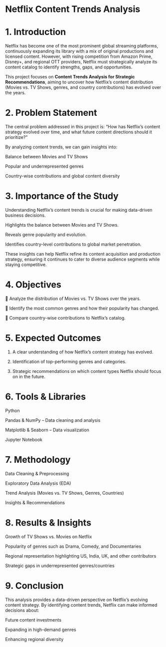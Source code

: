 # Netflix Content Trends Analysis
# 1. Introduction

Netflix has become one of the most prominent global streaming platforms, continuously expanding its library with a mix of original productions and licensed content. However, with rising competition from Amazon Prime, Disney+, and regional OTT providers, Netflix must strategically analyze its content catalog to identify strengths, gaps, and opportunities.

This project focuses on  **Content Trends Analysis for Strategic Recommendations**, aiming to uncover how Netflix’s content distribution (Movies vs. TV Shows, genres, and country contributions) has evolved over the years.

# 2. Problem Statement

The central problem addressed in this project is:
“How has Netflix’s content strategy evolved over time, and what future content directions should it prioritize?”

By analyzing content trends, we can gain insights into:

Balance between Movies and TV Shows

Popular and underrepresented genres

Country-wise contributions and global content diversity

# 3. Importance of the Study

Understanding Netflix’s content trends is crucial for making data-driven business decisions.

Highlights the balance between Movies and TV Shows.

Reveals genre popularity and evolution.

Identifies country-level contributions to global market penetration.

These insights can help Netflix refine its content acquisition and production strategy, ensuring it continues to cater to diverse audience segments while staying competitive.

# 4. Objectives

📌 Analyze the distribution of Movies vs. TV Shows over the years.

📌 Identify the most common genres and how their popularity has changed.

📌 Compare country-wise contributions to Netflix’s catalog.

# 5. Expected Outcomes

1. A clear understanding of how Netflix’s content strategy has evolved.

2. Identification of top-performing genres and categories.

3. Strategic recommendations on which content types Netflix should focus on in the future.

# 6. Tools & Libraries

Python 

Pandas & NumPy – Data cleaning and analysis

Matplotlib & Seaborn – Data visualization

Jupyter Notebook

# 7. Methodology

Data Cleaning & Preprocessing

Exploratory Data Analysis (EDA)

Trend Analysis (Movies vs. TV Shows, Genres, Countries)

Insights & Recommendations

# 8. Results & Insights

Growth of TV Shows vs. Movies on Netflix

Popularity of genres such as Drama, Comedy, and Documentaries

Regional representation highlighting US, India, UK, and other contributors

Strategic gaps in underrepresented genres/countries

# 9. Conclusion

This analysis provides a data-driven perspective on Netflix’s evolving content strategy.
By identifying content trends, Netflix can make informed decisions about:

Future content investments

Expanding in high-demand genres

Enhancing regional diversity
